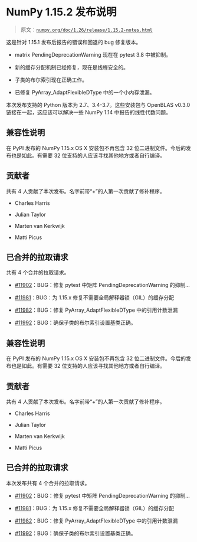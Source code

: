 # NumPy 1.15.2 发布说明

> 原文：[`numpy.org/doc/1.26/release/1.15.2-notes.html`](https://numpy.org/doc/1.26/release/1.15.2-notes.html)

这是针对 1.15.1 发布后报告的错误和回退的 bug 修复版本。

+   matrix PendingDeprecationWarning 现在在 pytest 3.8 中被抑制。

+   新的缓存分配机制已经修复，现在是线程安全的。

+   子类的布尔索引现在正确工作。

+   已修复 PyArray_AdaptFlexibleDType 中的一个小内存泄漏。

本次发布支持的 Python 版本为 2.7、3.4-3.7。这些安装包与 OpenBLAS v0.3.0 链接在一起，这应该可以解决一些 NumPy 1.14 中报告的线性代数问题。

## 兼容性说明

在 PyPI 发布的 NumPy 1.15.x OS X 安装包不再包含 32 位二进制文件。今后的发布也是如此。有需要 32 位支持的人应该寻找其他地方或者自行编译。

## 贡献者

共有 4 人贡献了本次发布。名字前带“+”的人第一次贡献了修补程序。

+   Charles Harris

+   Julian Taylor

+   Marten van Kerkwijk

+   Matti Picus

## 已合并的拉取请求

共有 4 个合并的拉取请求。

+   [#11902](https://github.com/numpy/numpy/pull/11902)：BUG：修复 pytest 中矩阵 PendingDeprecationWarning 的抑制…

+   [#11981](https://github.com/numpy/numpy/pull/11981)：BUG：为 1.15.x 修复不需要全局解释器锁（GIL）的缓存分配

+   [#11982](https://github.com/numpy/numpy/pull/11982)：BUG：修复 PyArray_AdaptFlexibleDType 中的引用计数泄漏

+   [#11992](https://github.com/numpy/numpy/pull/11992)：BUG：确保子类的布尔索引设置基类正确。

## 兼容性说明

在 PyPI 发布的 NumPy 1.15.x OS X 安装包不再包含 32 位二进制文件。今后的发布也是如此。有需要 32 位支持的人应该寻找其他地方或者自行编译。

## 贡献者

共有 4 人贡献了本次发布。名字前带“+”的人第一次贡献了修补程序。

+   Charles Harris

+   Julian Taylor

+   Marten van Kerkwijk

+   Matti Picus

## 已合并的拉取请求

本次发布共有 4 个合并的拉取请求。

+   [#11902](https://github.com/numpy/numpy/pull/11902)：BUG：修复 pytest 中矩阵 PendingDeprecationWarning 的抑制…

+   [#11981](https://github.com/numpy/numpy/pull/11981)：BUG：为 1.15.x 修复不需要全局解释器锁（GIL）的缓存分配

+   [#11982](https://github.com/numpy/numpy/pull/11982)：BUG：修复 PyArray_AdaptFlexibleDType 中的引用计数泄漏

+   [#11992](https://github.com/numpy/numpy/pull/11992)：BUG：确保子类的布尔索引设置基类正确。
